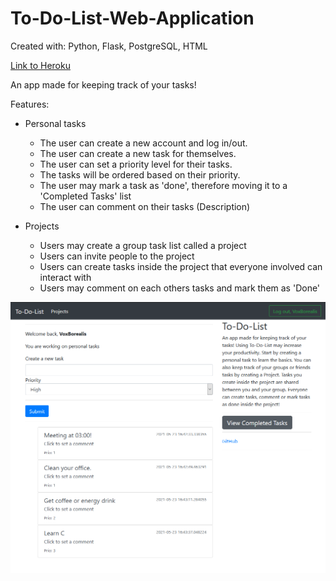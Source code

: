 # To-Do-List-Web-Application

Created with: Python, Flask, PostgreSQL, HTML

[Link to Heroku](https://to-do-list-web-app-py.herokuapp.com/)

An app made for keeping track of your tasks!

Features:

* Personal tasks
    - The user can create a new account and log in/out.
    - The user can create a new task for themselves.
    - The user can set a priority level for their tasks.
    - The tasks will be ordered based on their priority.
    - The user may mark a task as 'done', therefore moving it to a 'Completed Tasks' list
    - The user can comment on their tasks (Description)

* Projects
    - Users may create a group task list called a project
    - Users can invite people to the project
    - Users can create tasks inside the project that everyone involved can interact with
    - Users may comment on each others tasks and mark them as 'Done'

![Screenshot](./ToDoWebAppScreenshot.png)
